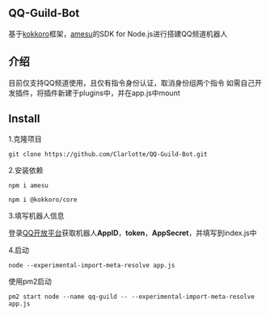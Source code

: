 ## QQ-Guild-Bot
基于[kokkoro](https://github.com/kokkorojs/kokkoro)框架，[amesu](https://github.com/xueelf/amesu)的SDK for Node.js进行搭建QQ频道机器人
## 介绍
目前仅支持QQ频道使用，且仅有指令身份认证，取消身份组两个指令
如需自己开发插件，将插件新建于plugins中，并在app.js中mount
## Install
1.克隆项目
```shell
git clone https://github.com/Clarlotte/QQ-Guild-Bot.git
```
2.安装依赖
```shell
npm i amesu
```
```shell
npm i @kokkoro/core
```
3.填写机器人信息  

登录[QQ开放平台](https://q.qq.com/)获取机器人**AppID**，**token**，**AppSecret**，并填写到index.js中  

4.启动
```shell
node --experimental-import-meta-resolve app.js
```
使用pm2启动
```shell
pm2 start node --name qq-guild -- --experimental-import-meta-resolve app.js
```
